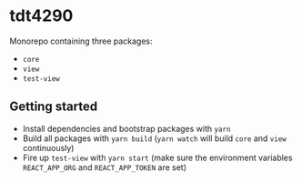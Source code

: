 # tdt4290

Monorepo containing three packages:

- `core`
- `view`
- `test-view`

## Getting started

- Install dependencies and bootstrap packages with `yarn`
- Build all packages with `yarn build` (`yarn watch` will build `core` and `view` continuously)
- Fire up `test-view` with `yarn start` (make sure the environment variables `REACT_APP_ORG` and `REACT_APP_TOKEN` are set)
